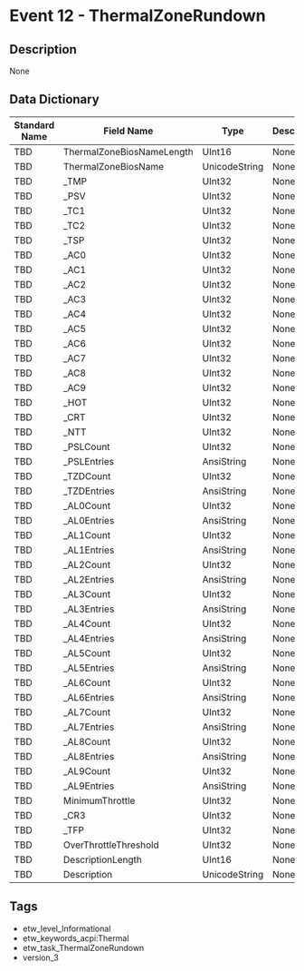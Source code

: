 # Event 12 - ThermalZoneRundown

## Description
None

## Data Dictionary
|Standard Name|Field Name|Type|Description|Sample Value|
|---|---|---|---|---|
|TBD|ThermalZoneBiosNameLength|UInt16|None|`None`|
|TBD|ThermalZoneBiosName|UnicodeString|None|`None`|
|TBD|_TMP|UInt32|None|`None`|
|TBD|_PSV|UInt32|None|`None`|
|TBD|_TC1|UInt32|None|`None`|
|TBD|_TC2|UInt32|None|`None`|
|TBD|_TSP|UInt32|None|`None`|
|TBD|_AC0|UInt32|None|`None`|
|TBD|_AC1|UInt32|None|`None`|
|TBD|_AC2|UInt32|None|`None`|
|TBD|_AC3|UInt32|None|`None`|
|TBD|_AC4|UInt32|None|`None`|
|TBD|_AC5|UInt32|None|`None`|
|TBD|_AC6|UInt32|None|`None`|
|TBD|_AC7|UInt32|None|`None`|
|TBD|_AC8|UInt32|None|`None`|
|TBD|_AC9|UInt32|None|`None`|
|TBD|_HOT|UInt32|None|`None`|
|TBD|_CRT|UInt32|None|`None`|
|TBD|_NTT|UInt32|None|`None`|
|TBD|_PSLCount|UInt32|None|`None`|
|TBD|_PSLEntries|AnsiString|None|`None`|
|TBD|_TZDCount|UInt32|None|`None`|
|TBD|_TZDEntries|AnsiString|None|`None`|
|TBD|_AL0Count|UInt32|None|`None`|
|TBD|_AL0Entries|AnsiString|None|`None`|
|TBD|_AL1Count|UInt32|None|`None`|
|TBD|_AL1Entries|AnsiString|None|`None`|
|TBD|_AL2Count|UInt32|None|`None`|
|TBD|_AL2Entries|AnsiString|None|`None`|
|TBD|_AL3Count|UInt32|None|`None`|
|TBD|_AL3Entries|AnsiString|None|`None`|
|TBD|_AL4Count|UInt32|None|`None`|
|TBD|_AL4Entries|AnsiString|None|`None`|
|TBD|_AL5Count|UInt32|None|`None`|
|TBD|_AL5Entries|AnsiString|None|`None`|
|TBD|_AL6Count|UInt32|None|`None`|
|TBD|_AL6Entries|AnsiString|None|`None`|
|TBD|_AL7Count|UInt32|None|`None`|
|TBD|_AL7Entries|AnsiString|None|`None`|
|TBD|_AL8Count|UInt32|None|`None`|
|TBD|_AL8Entries|AnsiString|None|`None`|
|TBD|_AL9Count|UInt32|None|`None`|
|TBD|_AL9Entries|AnsiString|None|`None`|
|TBD|MinimumThrottle|UInt32|None|`None`|
|TBD|_CR3|UInt32|None|`None`|
|TBD|_TFP|UInt32|None|`None`|
|TBD|OverThrottleThreshold|UInt32|None|`None`|
|TBD|DescriptionLength|UInt16|None|`None`|
|TBD|Description|UnicodeString|None|`None`|

## Tags
* etw_level_Informational
* etw_keywords_acpi:Thermal
* etw_task_ThermalZoneRundown
* version_3
